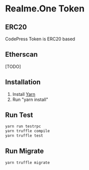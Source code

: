 # Realme.One Token

## ERC20

CodePress Token is ERC20 based

## Etherscan

[TODO]

## Installation

1. Install [Yarn](https://yarnpkg.com)
2. Run "yarn install"

## Run Test

```bash
yarn run testrpc
yarn truffle compile
yarn truffle test
```

## Run Migrate

```bash
yarn truffle migrate
```